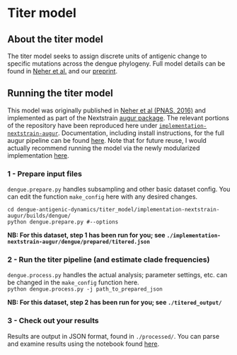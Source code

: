 # Titer model

## About the titer model

The titer model seeks to assign discrete units of antigenic change to specific mutations across the dengue phylogeny.
Full model details can be found in [Neher et al.](https://www.pnas.org/content/113/12/E1701) and our [preprint](https://bedford.io/papers/bell-dengue-antigenic-dynamics/).

## Running the titer model

This model was originally published in [Neher et al (PNAS, 2016)](https://doi.org/10.1073/pnas.1525578113) and implemented as part of the Nextstrain [augur package](https://github.com/nextstrain/augur). The relevant portions of the repository have been reproduced here under [`implementation-nextstrain-augur`](implementation-nextstrain-augur/). Documentation, including install instructions, for the full augur pipeline can be found [here](https://github.com/nextstrain/augur/tree/6d9f7088d8792196e5021c67b876d9de1d2a13dd). Note that for future reuse, I would actually recommend running the model via the newly modularized implementation [here](https://github.com/nextstrain/augur/blob/master/augur/titers.py).

### 1 - Prepare input files

`dengue.prepare.py` handles subsampling and other basic dataset config. You can edit the function `make_config` here with any desired changes.

```
cd dengue-antigenic-dynamics/titer_model/implementation-nextstrain-augur/builds/dengue/
python dengue.prepare.py #--options
```

**NB: For this dataset, step 1 has been run for you; see `./implementation-nextstrain-augur/dengue/prepared/titered.json`**

### 2 - Run the titer pipeline (and estimate clade frequencies)

`dengue.process.py` handles the actual analysis; parameter settings, etc. can be changed in the `make_config` function here.  
`python dengue.process.py -j path_to_prepared_json`

**NB: For this dataset, step 2 has been run for you; see `./titered_output/`**

### 3 - Check out your results

Results are output in JSON format, found in `./processed/`. You can parse and examine results using the notebook found [here](../data_wrangling_scripts/).
